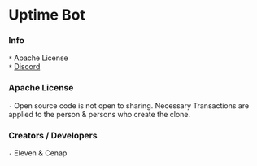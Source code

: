 # Uptime Bot
### Info
`*` Apache License <br>
`*` [Discord](https://discord.gg/T4BMtSu)



### Apache License
`-` Open source code is not open to sharing. Necessary Transactions are applied to the person & persons who create the clone.



### Creators / Developers
`-` Eleven & Cenap
